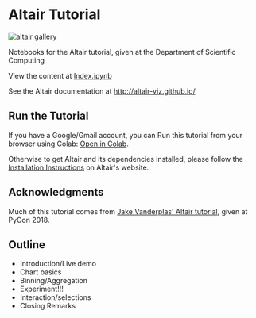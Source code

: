 # Altair Tutorial

<a href="https://altair-viz.github.io/gallery/"><img src="https://raw.githubusercontent.com/eitanlees/altair-tutorial/master/images/altair-card-2.png" alt='altair gallery'></a>

Notebooks for the Altair tutorial, given at the Department of Scientific Computing

View the content at [Index.ipynb](Index.ipynb)

See the Altair documentation at http://altair-viz.github.io/

## Run the Tutorial

If you have a Google/Gmail account, you can Run this tutorial from your browser using Colab: [Open in Colab](https://colab.research.google.com/github/eitanlees/altair-tutorial/blob/master/Index.ipynb).

Otherwise to get Altair and its dependencies installed, please follow the [Installation Instructions](https://altair-viz.github.io/getting_started/installation.html) on Altair's website.

## Acknowledgments

Much of this tutorial comes from [Jake Vanderplas' Altair
tutorial](https://github.com/altair-viz/altair-tutorial), given at PyCon 2018. 

## Outline
- Introduction/Live demo
- Chart basics
- Binning/Aggregation
- Experiment!!!
- Interaction/selections
- Closing Remarks
